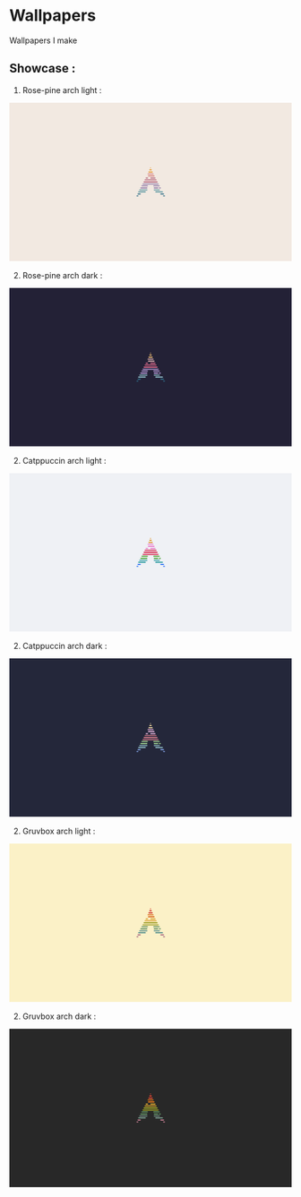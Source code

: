# Wallpapers
Wallpapers I make 

## Showcase :

1. Rose-pine arch light :

![wallpaper rosepine light showcase][rp-light-showcase]                                                                                  

[rp-light-showcase]: Arch-rosepine-light-strip.png "Showcase image"

2. Rose-pine arch dark :

![wallpaper rosepine dark showcase][rp-dark-showcase]                                                                                  

[rp-dark-showcase]: Arch-rosepine-strip.png "Showcase image"


2. Catppuccin arch light :

![wallpaper catppuccin light showcase][cp-light-showcase]                                                                                  

[cp-light-showcase]: Arch-cappuccin-latte-strip.png "Showcase image"


2. Catppuccin arch dark :

![wallpaper catppuccin dark showcase][cp-dark-showcase]                                                                                  

[cp-dark-showcase]: Arch-cappuccin-strip.png "Showcase image"


2. Gruvbox arch light :

![wallpaper gruvbox light showcase][gb-light-showcase]                                                                                  

[gb-light-showcase]: Arch-gruvbox-light-strip.png "Showcase image"


2. Gruvbox arch dark :

![wallpaper gruvbox dark showcase][gb-dark-showcase]                                                                                  

[gb-dark-showcase]: Arch-gruvbox-strip.png "Showcase image"
